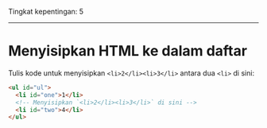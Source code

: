 Tingkat kepentingan: 5

---

# Menyisipkan HTML ke dalam daftar

Tulis kode untuk menyisipkan `<li>2</li><li>3</li>` antara dua `<li>` di sini:

```html
<ul id="ul">
  <li id="one">1</li>
  <!-- Menyisipkan `<li>2</li><li>3</li>` di sini -->
  <li id="two">4</li>
</ul>
```
